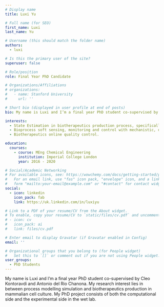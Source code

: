 ```yaml
---
# Display name
title: Luxi Yu

# Full name (for SEO)
first_name: Luxi
last_name: Yu

# Username (this should match the folder name)
authors:
  - luxi

# Is this the primary user of the site?
superuser: false

# Role/position
role: Final Year PhD Candidate

# Organizations/Affiliations
# organizations:
#   - name: Stanford University
#     url: ''

# Short bio (displayed in user profile at end of posts)
bio: My name is Luxi and I’m a final year PhD student co-supervised by Cleo Kontoravdi and Antonio del Rio Chanona. My research interest lies in between process modelling simulation and biotherapeutics production in mammalian cell culture. My PhD project consists of both the computational side and the experimental side in the wet lab. 

interests:
  - State Estimation in biotherapeutics production process, specifically in mammalian cell culture.
  - Bioprocess soft sensing, monitoring and control with mechanistic, data driven and hybrid models.
  - Biotherapeutics online quality control.

education:
  courses:
    - course: MEng Chemical Engineering
      institution: Imperial College London
      year: 2016 - 2020

# Social/Academic Networking
# For available icons, see: https://wowchemy.com/docs/getting-started/page-builder/#icons
#   For an email link, use "fas" icon pack, "envelope" icon, and a link in the
#   form "mailto:your-email@example.com" or "#contact" for contact widget.
social:
  - icon: linkedin
    icon_pack: fab
    link: https://uk.linkedin.com/in/luxiyu

# Link to a PDF of your resume/CV from the About widget.
# To enable, copy your resume/CV to `static/files/cv.pdf` and uncomment the lines below.
# - icon: cv
#   icon_pack: ai
#   link: files/cv.pdf

# Enter email to display Gravatar (if Gravatar enabled in Config)
email: ''

# Organizational groups that you belong to (for People widget)
#   Set this to `[]` or comment out if you are not using People widget.
user_groups:
  - PhD Students
---
```


My name is Luxi and I’m a final year PhD student co-supervised by Cleo Kontoravdi and Antonio del Rio Chanona. My research interest lies in between process modelling simulation and biotherapeutics production in mammalian cell culture. My PhD project consists of both the computational side and the experimental side in the wet lab.